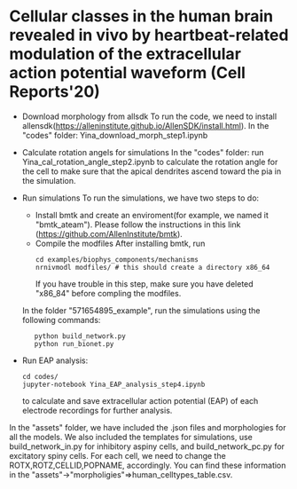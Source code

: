 # Cellular classes in the human brain revealed in vivo by heartbeat-related modulation of the extracellular action potential waveform (Cell Reports'20)

* Download morphology from allsdk
   To run the code, we need to install allensdk(https://alleninstitute.github.io/AllenSDK/install.html).
   In the "codes" folder: Yina_download_morph_step1.ipynb

* Calculate rotation angels for simulations
   In the "codes" folder: run Yina_cal_rotation_angle_step2.ipynb to calculate the rotation angle for the cell to make sure that the apical dendrites ascend toward the pia in the simulation. 

* Run simulations
   To run the simulations, we have two steps to do:
   * Install bmtk and create an enviroment(for example, we named it "bmtk_ateam"). 
      Please follow the instructions in this link (https://github.com/AllenInstitute/bmtk).
   * Compile the modfiles
      After installing bmtk, run 
      ```
      cd examples/biophys_components/mechanisms 
      nrnivmodl modfiles/ # this should create a directory x86_64
      ```
      If you have trouble in this step, make sure you have deleted "x86_84" before compling the modfiles.

   In the folder "571654895_example", run the simulations using the following commands:
   ```
	  python build_network.py
	  python run_bionet.py
	```
* Run EAP analysis:
   
   ```
   cd codes/
   jupyter-notebook Yina_EAP_analysis_step4.ipynb
   ```
   to calculate and save extracellular action potential (EAP) of each electrode recordings for further analysis. 


In the "assets" folder, we have included the .json files and morphologies for all the models. We also included the templates for simulations, use build_network_in.py for inhibitory aspiny cells, and build_network_pc.py for excitatory spiny cells. For each cell, we need to change the ROTX,ROTZ,CELLID,POPNAME, accordingly. You can find these information in the "assets"->"morpholigies"=>human_celltypes_table.csv.
